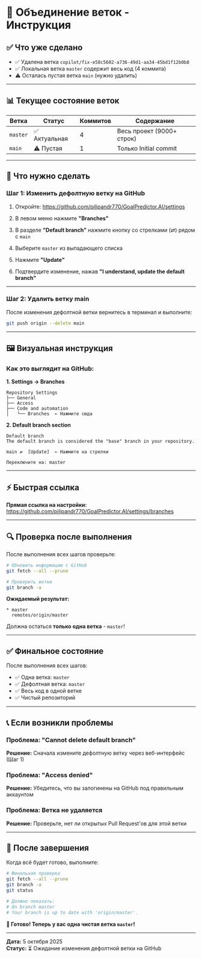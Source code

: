 # 🔄 Объединение веток - Инструкция

## ✅ Что уже сделано

- ✅ Удалена ветка `copilot/fix-e58c5602-a736-49d1-aa34-45bd1f12b0b8`
- ✅ Локальная ветка `master` содержит весь код (4 коммита)
- ⚠️ Осталась пустая ветка `main` (нужно удалить)

---

## 📊 Текущее состояние веток

| Ветка | Статус | Коммитов | Содержание |
|-------|--------|----------|------------|
| `master` | ✅ Актуальная | 4 | Весь проект (9000+ строк) |
| `main` | ⚠️ Пустая | 1 | Только Initial commit |

---

## 🎯 Что нужно сделать

### Шаг 1: Изменить дефолтную ветку на GitHub

1. Откройте: https://github.com/pilipandr770/GoalPredictor.AI/settings

2. В левом меню нажмите **"Branches"**

3. В разделе **"Default branch"** нажмите кнопку со стрелками (⇄) рядом с `main`

4. Выберите `master` из выпадающего списка

5. Нажмите **"Update"**

6. Подтвердите изменение, нажав **"I understand, update the default branch"**

---

### Шаг 2: Удалить ветку main

После изменения дефолтной ветки вернитесь в терминал и выполните:

```bash
git push origin --delete main
```

---

## 🖼️ Визуальная инструкция

### Как это выглядит на GitHub:

**1. Settings → Branches**
```
Repository Settings
├── General
├── Access
├── Code and automation
│   └── Branches  ← Нажмите сюда
```

**2. Default branch section**
```
Default branch
The default branch is considered the "base" branch in your repository.

main ⇄  [Update]  ← Нажмите на стрелки

Переключите на: master
```

---

## ⚡ Быстрая ссылка

**Прямая ссылка на настройки:**
https://github.com/pilipandr770/GoalPredictor.AI/settings/branches

---

## 🔍 Проверка после выполнения

После выполнения всех шагов проверьте:

```bash
# Обновить информацию с GitHub
git fetch --all --prune

# Проверить ветки
git branch -a
```

**Ожидаемый результат:**
```
* master
  remotes/origin/master
```

Должна остаться **только одна ветка** - `master`!

---

## ✅ Финальное состояние

После выполнения всех шагов:

- ✅ Одна ветка: `master`
- ✅ Дефолтная ветка: `master`
- ✅ Весь код в одной ветке
- ✅ Чистый репозиторий

---

## 📞 Если возникли проблемы

### Проблема: "Cannot delete default branch"
**Решение:** Сначала измените дефолтную ветку через веб-интерфейс (Шаг 1)

### Проблема: "Access denied"
**Решение:** Убедитесь, что вы залогинены на GitHub под правильным аккаунтом

### Проблема: Ветка не удаляется
**Решение:** Проверьте, нет ли открытых Pull Request'ов для этой ветки

---

## 🎉 После завершения

Когда всё будет готово, выполните:

```bash
# Финальная проверка
git fetch --all --prune
git branch -a
git status

# Должно показать:
# On branch master
# Your branch is up to date with 'origin/master'.
```

**🎊 Готово! Теперь у вас одна чистая ветка `master`!**

---

**Дата:** 5 октября 2025  
**Статус:** ⏳ Ожидание изменения дефолтной ветки на GitHub
